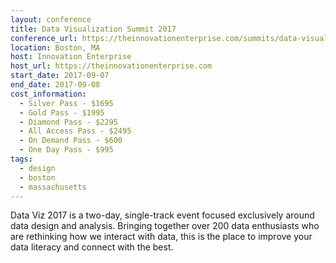 ```yaml
---
layout: conference
title: Data Visualization Summit 2017
conference_url: https://theinnovationenterprise.com/summits/data-visualization-summit-boston-2017
location: Boston, MA
host: Innovation Enterprise
host_url: https://theinnovationenterprise.com
start_date: 2017-09-07
end_date: 2017-09-08
cost_information:
  - Silver Pass - $1695
  - Gold Pass - $1995
  - Diamond Pass - $2295
  - All Access Pass - $2495
  - On Demand Pass - $600
  - One Day Pass - $995
tags:
  - design
  - boston
  - massachusetts
---
```


Data Viz 2017 is a two-day, single-track event focused exclusively around data design and analysis. Bringing together over 200 data enthusiasts who are rethinking how we interact with data, this is the place to improve your data literacy and connect with the best.
